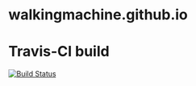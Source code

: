 # walkingmachine.github.io

# Travis-CI build
[![Build Status](https://travis-ci.org/WalkingMachine/walkingmachine.github.io.svg?branch=master)](https://travis-ci.org/WalkingMachine/walkingmachine.github.io)
